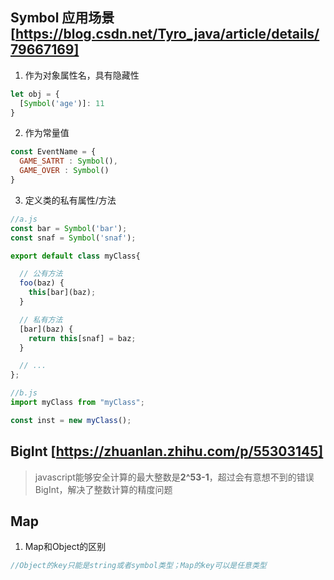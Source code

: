 ## Symbol 应用场景 [https://blog.csdn.net/Tyro_java/article/details/79667169]

1. 作为对象属性名，具有隐藏性
``` javascript
let obj = {
  [Symbol('age')]: 11
}
```

2. 作为常量值
``` javascript
const EventName = {
  GAME_SATRT : Symbol(),
  GAME_OVER : Symbol()
}
```

3. 定义类的私有属性/方法
``` javascript
//a.js
const bar = Symbol('bar');
const snaf = Symbol('snaf');

export default class myClass{

  // 公有方法
  foo(baz) {
    this[bar](baz);
  }

  // 私有方法
  [bar](baz) {
    return this[snaf] = baz;
  }

  // ...
};
```

``` javascript
//b.js
import myClass from "myClass";

const inst = new myClass();

```

## BigInt [https://zhuanlan.zhihu.com/p/55303145]
> javascript能够安全计算的最大整数是**2^53-1**，超过会有意想不到的错误  
BigInt，解决了整数计算的精度问题

## Map
1. Map和Object的区别
``` javascript
//Object的key只能是string或者symbol类型；Map的key可以是任意类型 


```